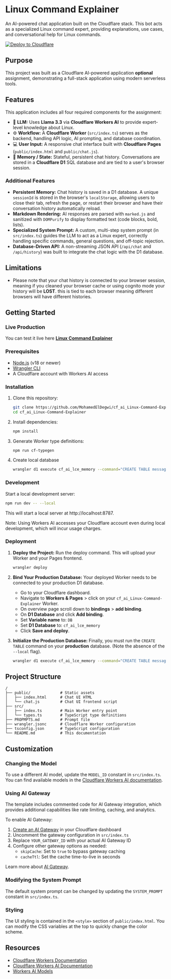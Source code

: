 # Linux Command Explainer

An AI-powered chat application built on the Cloudflare stack. This bot acts as a specialized Linux command expert, providing explanations, use cases, and conversational help for Linux commands.

[![Deploy to Cloudflare](https://deploy.workers.cloudflare.com/button)](https://deploy.workers.cloudflare.com/?url=https://github.com/MohamedElDegwi/cf_ai_Linux-Command-Explainer/tree/main)

<!-- dash-content-start -->
## Purpose

This project was built as a Cloudflare AI-powered application **optional** assignment, demonstrating a full-stack application using modern serverless tools.

## Features

This application includes all four required components for the assignment:

* 🧠 **LLM:** Uses **Llama 3.3** via **Cloudflare Workers AI** to provide expert-level knowledge about Linux.
* ⚙️ **Workflow:** A **Cloudflare Worker** (`src/index.ts`) serves as the backend, handling API logic, AI prompting, and database coordination.
* 💻 **User Input:** A responsive chat interface built with **Cloudflare Pages** (`public/index.html` and `public/chat.js`).
* 💾 **Memory / State:** Stateful, persistent chat history. Conversations are stored in a **Cloudflare D1** SQL database and are tied to a user's browser session.

### Additional Features

* **Persistent Memory:** Chat history is saved in a D1 database. A unique `sessionId` is stored in the browser's `localStorage`, allowing users to close their tab, refresh the page, or restart their browser and have their conversation history automatically reload.
* **Markdown Rendering:** AI responses are parsed with `marked.js` and sanitized with `DOMPurify` to display formatted text (code blocks, bold, lists).
* **Specialized System Prompt:** A custom, multi-step system prompt (in `src/index.ts`) guides the LLM to act as a Linux expert, correctly handling specific commands, general questions, and off-topic rejection.
* **Database-Driven API:** A non-streaming JSON API (`/api/chat` and `/api/history`) was built to integrate the chat logic with the D1 database.

## Limitations 

* Please note that your chat history is connected to your browser session, meaning if you cleaned your browser cache or using cognito mode your history will be **LOST**. this is tied to each browser meaning different browsers will have different histories.

<!-- dash-content-end -->

## Getting Started

### Live Production

You can test it live here [**Linux Command Explainer**](https://cf-ai-linux-command-explainer.mohammedeldegwi.workers.dev/)

### Prerequisites

- [Node.js](https://nodejs.org/) (v18 or newer)
- [Wrangler CLI](https://developers.cloudflare.com/workers/wrangler/install-and-update/)
- A Cloudflare account with Workers AI access

### Installation

1. Clone this repository:

   ```bash
   git clone https://github.com/MohamedElDegwi/cf_ai_Linux-Command-Explainer.git
   cd cf_ai_Linux-Command-Explainer
   ```

2. Install dependencies:

   ```bash
   npm install
   ```

3. Generate Worker type definitions:
   ```bash
   npm run cf-typegen
   ```

4. Create local database 
   ```bash
   wrangler d1 execute cf_ai_lce_memory --command="CREATE TABLE messages (id INTEGER PRIMARY KEY AUTOINCREMENT, session_id TEXT, role TEXT, content TEXT, timestamp INTEGER);" --local
   ```

### Development

Start a local development server:

```bash
npm run dev -- --local
```

This will start a local server at http://localhost:8787.

Note: Using Workers AI accesses your Cloudflare account even during local development, which will incur usage charges.

### Deployment

1.  **Deploy the Project:**
    Run the deploy command. This will upload your Worker and your Pages frontend.
    ```bash
    wrangler deploy
    ```

2.  **Bind Your Production Database:**
    Your deployed Worker needs to be connected to your production D1 database.
    * Go to your Cloudflare dashboard.
    * Navigate to **Workers & Pages** > click on your `cf_ai_Linux-Command-Explainer` Worker.
    * On overview page scroll down to **bindings** > **add binding**.
    * On **D1 Database** and click **Add binding**.
    * Set **Variable name** to: `DB`
    * Set **D1 Database** to: `cf_ai_lce_memory`
    * Click **Save and deploy**.

3.  **Initialize the Production Database:**
    Finally, you must run the `CREATE TABLE` command on your **production** database. (Note the absence of the `--local` flag).
    ```bash
    wrangler d1 execute cf_ai_lce_memory --command="CREATE TABLE messages (id INTEGER PRIMARY KEY AUTOINCREMENT, session_id TEXT, role TEXT, content TEXT, timestamp INTEGER); --remote"
    ```

## Project Structure

```
/
├── public/             # Static assets
│   ├── index.html      # Chat UI HTML
│   └── chat.js         # Chat UI frontend script
├── src/
│   ├── index.ts        # Main Worker entry point
│   └── types.ts        # TypeScript type definitions
├── PROPMPTS.md         # Prompt file 
├── wrangler.jsonc      # Cloudflare Worker configuration
├── tsconfig.json       # TypeScript configuration
└── README.md           # This documentation
```

## Customization

### Changing the Model

To use a different AI model, update the `MODEL_ID` constant in `src/index.ts`. You can find available models in the [Cloudflare Workers AI documentation](https://developers.cloudflare.com/workers-ai/models/).

### Using AI Gateway

The template includes commented code for AI Gateway integration, which provides additional capabilities like rate limiting, caching, and analytics.

To enable AI Gateway:

1. [Create an AI Gateway](https://dash.cloudflare.com/?to=/:account/ai/ai-gateway) in your Cloudflare dashboard
2. Uncomment the gateway configuration in `src/index.ts`
3. Replace `YOUR_GATEWAY_ID` with your actual AI Gateway ID
4. Configure other gateway options as needed:
   - `skipCache`: Set to `true` to bypass gateway caching
   - `cacheTtl`: Set the cache time-to-live in seconds

Learn more about [AI Gateway](https://developers.cloudflare.com/ai-gateway/).

### Modifying the System Prompt

The default system prompt can be changed by updating the `SYSTEM_PROMPT` constant in `src/index.ts`.

### Styling

The UI styling is contained in the `<style>` section of `public/index.html`. You can modify the CSS variables at the top to quickly change the color scheme.

## Resources

- [Cloudflare Workers Documentation](https://developers.cloudflare.com/workers/)
- [Cloudflare Workers AI Documentation](https://developers.cloudflare.com/workers-ai/)
- [Workers AI Models](https://developers.cloudflare.com/workers-ai/models/)
